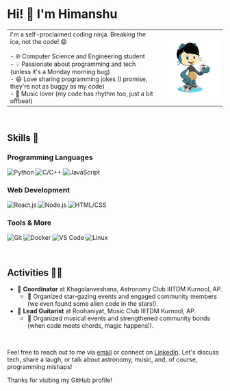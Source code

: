 # Hi! 👋 I'm Himanshu
<table>
  <tr>
    <td>
      I'm a self-proclaimed coding ninja. Breaking the ice, not the code! 😄
      <br>
      <br>
        - 🌐 Computer Science and Engineering student<br>
        - 💡 Passionate about programming and tech (unless it's a Monday morning bug)<br>
        - 😄 Love sharing programming jokes (I promise, they're not as buggy as my code)<br>
        - 🎸 Music lover (my code has rhythm too, just a bit offbeat)<br>
    </td>
    <td width="30%">
      <img src="img/octocat_com.png" alt="Octocat">
    </td>
  </tr>
</table>

<br>

## Skills 🚀
### Programming Languages
![Python](https://img.shields.io/badge/Python-3.9%2B-blue) ![C/C++](https://img.shields.io/badge/C%2FC%2B%2B-Intermediate-green) ![JavaScript](https://img.shields.io/badge/JavaScript-ES6%2B-yellow)
### Web Development
![React.js](https://img.shields.io/badge/React.js-v17.0%2B-blue) ![Node.js](https://img.shields.io/badge/Node.js-v14.0%2B-green) ![HTML/CSS](https://img.shields.io/badge/HTML%2FCSS-5%2B%20%7C%203-blue)
### Tools & More
![Git](https://img.shields.io/badge/Git-2.0%2B-red) ![Docker](https://img.shields.io/badge/Docker-20.0%2B-blue) ![VS Code](https://img.shields.io/badge/VS%20Code-Latest-blue) ![Linux](https://img.shields.io/badge/Linux-Ubuntu%20%7C%20CentOS-brightgreen)

<br>

## Activities 🤹‍♂️
- 🌌 **Coordinator** at Khagolanveshana, Astronomy Club IIITDM Kurnool, AP.
  - 🌠 Organized star-gazing events and engaged community members (we even found some alien code in the stars!).
- 🎸 **Lead Guitarist** at Roohaniyat, Music Club IIITDM Kurnool, AP.
  - 🎵 Organized musical events and strengthened community bonds (when code meets chords, magic happens!).

<br>

Feel free to reach out to me via [email](mailto:himanshusinghmahaur.com) or connect on [LinkedIn](https://www.linkedin.com/in/himanshumahaur). Let's discuss tech, share a laugh, or talk about astronomy, music, and, of course, programming mishaps!

Thanks for visiting my GitHub profile!
